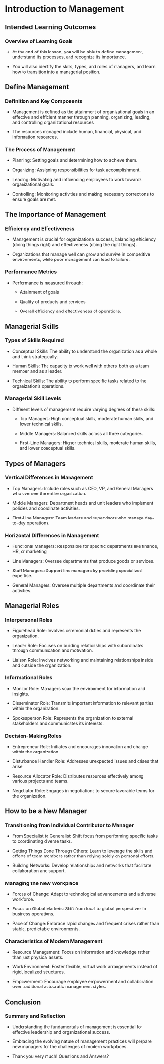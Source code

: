 # Introduction to Management

## Intended Learning Outcomes

### Overview of Learning Goals

- At the end of this lesson, you will be able to define management, understand its processes, and recognize its importance.

- You will also identify the skills, types, and roles of managers, and learn how to transition into a managerial position.

## Define Management

### Definition and Key Components

- Management is defined as the attainment of organizational goals in an effective and efficient manner through planning, organizing, leading, and controlling organizational resources.

- The resources managed include human, financial, physical, and information resources.

### The Process of Management

- Planning: Setting goals and determining how to achieve them.

- Organizing: Assigning responsibilities for task accomplishment.

- Leading: Motivating and influencing employees to work towards organizational goals.

- Controlling: Monitoring activities and making necessary corrections to ensure goals are met.

## The Importance of Management

### Efficiency and Effectiveness

- Management is crucial for organizational success, balancing efficiency (doing things right) and effectiveness (doing the right things).

- Organizations that manage well can grow and survive in competitive environments, while poor management can lead to failure.

### Performance Metrics

- Performance is measured through:

	- Attainment of goals

	- Quality of products and services

	- Overall efficiency and effectiveness of operations.

## Managerial Skills

### Types of Skills Required

- Conceptual Skills: The ability to understand the organization as a whole and think strategically.

- Human Skills: The capacity to work well with others, both as a team member and as a leader.

- Technical Skills: The ability to perform specific tasks related to the organization’s operations.

### Managerial Skill Levels

- Different levels of management require varying degrees of these skills:

	- Top Managers: High conceptual skills, moderate human skills, and lower technical skills.

	- Middle Managers: Balanced skills across all three categories.

	- First-Line Managers: Higher technical skills, moderate human skills, and lower conceptual skills.

## Types of Managers

### Vertical Differences in Management

- Top Managers: Include roles such as CEO, VP, and General Managers who oversee the entire organization.

- Middle Managers: Department heads and unit leaders who implement policies and coordinate activities.

- First-Line Managers: Team leaders and supervisors who manage day-to-day operations.

### Horizontal Differences in Management

- Functional Managers: Responsible for specific departments like finance, HR, or marketing.

- Line Managers: Oversee departments that produce goods or services.

- Staff Managers: Support line managers by providing specialized expertise.

- General Managers: Oversee multiple departments and coordinate their activities.

## Managerial Roles

### Interpersonal Roles

- Figurehead Role: Involves ceremonial duties and represents the organization.

- Leader Role: Focuses on building relationships with subordinates through communication and motivation.

- Liaison Role: Involves networking and maintaining relationships inside and outside the organization.

### Informational Roles

- Monitor Role: Managers scan the environment for information and insights.

- Disseminator Role: Transmits important information to relevant parties within the organization.

- Spokesperson Role: Represents the organization to external stakeholders and communicates its interests.

### Decision-Making Roles

- Entrepreneur Role: Initiates and encourages innovation and change within the organization.

- Disturbance Handler Role: Addresses unexpected issues and crises that arise.

- Resource Allocator Role: Distributes resources effectively among various projects and teams.

- Negotiator Role: Engages in negotiations to secure favorable terms for the organization.

## How to be a New Manager

### Transitioning from Individual Contributor to Manager

- From Specialist to Generalist: Shift focus from performing specific tasks to coordinating diverse tasks.

- Getting Things Done Through Others: Learn to leverage the skills and efforts of team members rather than relying solely on personal efforts.

- Building Networks: Develop relationships and networks that facilitate collaboration and support.

### Managing the New Workplace

- Forces of Change: Adapt to technological advancements and a diverse workforce.

- Focus on Global Markets: Shift from local to global perspectives in business operations.

- Pace of Change: Embrace rapid changes and frequent crises rather than stable, predictable environments.

### Characteristics of Modern Management

- Resource Management: Focus on information and knowledge rather than just physical assets.

- Work Environment: Foster flexible, virtual work arrangements instead of rigid, localized structures.

- Empowerment: Encourage employee empowerment and collaboration over traditional autocratic management styles.

## Conclusion

### Summary and Reflection

- Understanding the fundamentals of management is essential for effective leadership and organizational success.

- Embracing the evolving nature of management practices will prepare new managers for the challenges of modern workplaces.

- Thank you very much! Questions and Answers?

